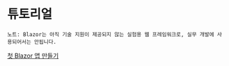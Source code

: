 # 튜토리얼

`노트: Blazor는 아직 기술 지원이 제공되지 않는 실험용 웹 프레임워크로, 실무 개발에 사용되어서는 안됩니다.`

[첫 Blazor 앱 만들기](build-your-first-blazor-app.md)